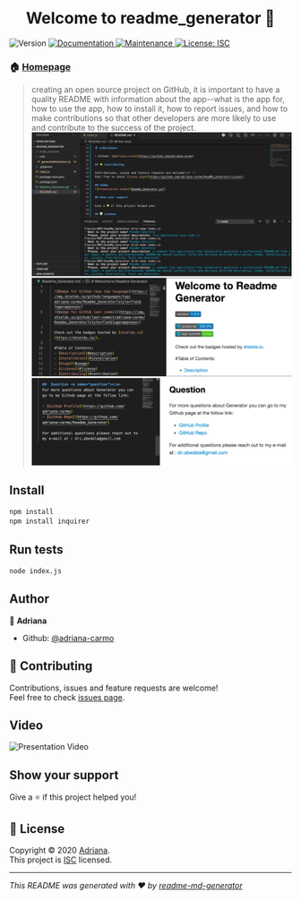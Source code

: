 <h1 align="center">Welcome to readme_generator 👋</h1>
<p>
  <img alt="Version" src="https://img.shields.io/badge/version-1.0.0-blue.svg?cacheSeconds=2592000" />
  <a href="https://github.com/adriana-carmo/ReadMe_Generator#readme" target="_blank">
    <img alt="Documentation" src="https://img.shields.io/badge/documentation-yes-brightgreen.svg" />
  </a>
  <a href="https://github.com/adriana-carmo/ReadMe_Generator/graphs/commit-activity" target="_blank">
    <img alt="Maintenance" src="https://img.shields.io/badge/Maintained%3F-yes-green.svg" />
  </a>
  <a href="https://github.com/adriana-carmo/ReadMe_Generator/blob/master/LICENSE" target="_blank">
    <img alt="License: ISC" src="https://img.shields.io/github/license/adriana-carmo/readme_generator" />
  </a>
</p>

### 🏠 [Homepage](https://github.com/adriana-carmo/ReadMe_Generator#readme)

> creating an open source project on GitHub, it is important to have a quality README with information about the app--what is the app for, how to use the app, how to install it, how to report issues, and how to make contributions so that other developers are more likely to use and contribute to the success of the project.
![Terminal](img/Terminal.png)
![Welcome Readme](img/Welcome_Readme.png)
![Question Readme](img/Question.png)


## Install

```sh
npm install
npm install inquirer
```

## Run tests

```sh
node index.js
```

## Author

👤 **Adriana**

* Github: [@adriana-carmo](https://github.com/adriana-carmo)

## 🤝 Contributing

Contributions, issues and feature requests are welcome!<br />
Feel free to check [issues page](https://github.com/adriana-carmo/ReadMe_Generator/issues). 

## Video
![Presentation Video](Readme_Generator.gif)

## Show your support

Give a ⭐️ if this project helped you!

## 📝 License

Copyright © 2020 [Adriana](https://github.com/adriana-carmo).<br />
This project is [ISC](https://github.com/adriana-carmo/ReadMe_Generator) licensed.

***
_This README was generated with ❤️ by [readme-md-generator](https://github.com/kefranabg/readme-md-generator)_